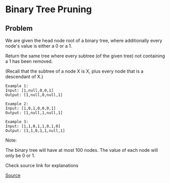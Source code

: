 #  Binary Tree Pruning

## Problem

We are given the head node root of a binary tree, where additionally every node's value is either a 0 or a 1.

Return the same tree where every subtree (of the given tree) not containing a 1 has been removed.

(Recall that the subtree of a node X is X, plus every node that is a descendant of X.)
```
Example 1:
Input: [1,null,0,0,1]
Output: [1,null,0,null,1]
```

```
Example 2:
Input: [1,0,1,0,0,0,1]
Output: [1,null,1,null,1]
```
```
Example 3:
Input: [1,1,0,1,1,0,1,0]
Output: [1,1,0,1,1,null,1]

```

Note:

The binary tree will have at most 100 nodes.
The value of each node will only be 0 or 1.

Check source link for explanations

[Source](https://leetcode.com/problems/binary-tree-pruning/)
